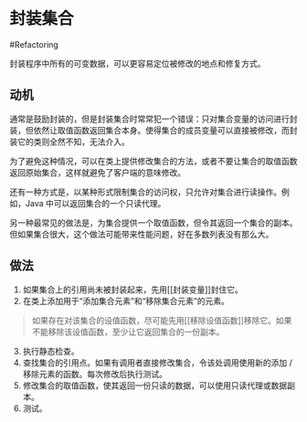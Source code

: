 # 封装集合
#Refactoring 

封装程序中所有的可变数据，可以更容易定位被修改的地点和修复方式。

## 动机

通常是鼓励封装的，但是封装集合时常常犯一个错误：只对集合变量的访问进行封装，但依然让取值函数返回集合本身。使得集合的成员变量可以直接被修改，而封装它的类则全然不知，无法介入。

为了避免这种情况，可以在类上提供修改集合的方法，或者不要让集合的取值函数返回原始集合，这样就避免了客户端的意味修改。

还有一种方式是，以某种形式限制集合的访问权，只允许对集合进行读操作。例如，Java 中可以返回集合的一个只读代理。

另一种最常见的做法是，为集合提供一个取值函数，但令其返回一个集合的副本。但如果集合很大，这个做法可能带来性能问题，好在多数列表没有那么大。

## 做法

1. 如果集合上的引用尚未被封装起来，先用[[封装变量]]封住它。
2. 在类上添加用于“添加集合元素”和“移除集合元素”的元素。

> 如果存在对该集合的设值函数，尽可能先用[[移除设值函数]]移除它。如果不能移除该设值函数，至少让它返回集合的一份副本。

3. 执行静态检查。
4. 查找集合的引用点。如果有调用者直接修改集合，令该处调用使用新的添加 / 移除元素的函数。每次修改后执行测试。
5. 修改集合的取值函数，使其返回一份只读的数据，可以使用只读代理或数据副本。
6. 测试。